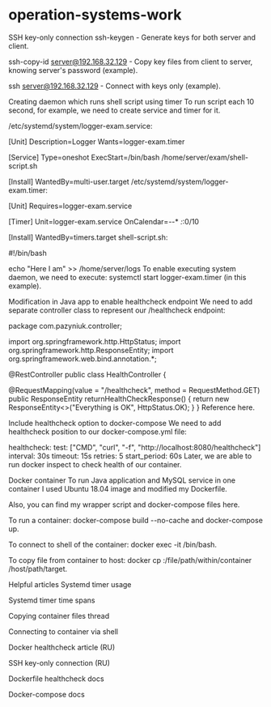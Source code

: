 # operation-systems-work
SSH key-only connection
ssh-keygen - Generate keys for both server and client.

ssh-copy-id server@192.168.32.129 - Copy key files from client to server, knowing server's password (example).

ssh server@192.168.32.129 - Connect with keys only (example).

Creating daemon which runs shell script using timer
To run script each 10 second, for example, we need to create service and timer for it.

/etc/systemd/system/logger-exam.service:

[Unit]
Description=Logger
Wants=logger-exam.timer

[Service]
Type=oneshot
ExecStart=/bin/bash /home/server/exam/shell-script.sh

[Install]
WantedBy=multi-user.target
/etc/systemd/system/logger-exam.timer:

[Unit]
Requires=logger-exam.service

[Timer]
Unit=logger-exam.service
OnCalendar=*-*-* *:*:0/10

[Install]
WantedBy=timers.target
shell-script.sh:

#!/bin/bash

echo "Here I am" >> /home/server/logs
To enable executing system daemon, we need to execute: systemctl start logger-exam.timer (in this example).

Modification in Java app to enable healthcheck endpoint
We need to add separate controller class to represent our /healthcheck endpoint:

package com.pazyniuk.controller;

import org.springframework.http.HttpStatus;
import org.springframework.http.ResponseEntity;
import org.springframework.web.bind.annotation.*;

@RestController
public class HealthController {
  
  @RequestMapping(value = "/healthcheck", method = RequestMethod.GET)
  public ResponseEntity returnHealthCheckResponse() {
      return new ResponseEntity<>("Everything is OK", HttpStatus.OK);
  }
}
Reference here.

Include healthcheck option to docker-compose
We need to add healthcheck position to our docker-compose.yml file:

healthcheck:
      test: ["CMD", "curl", "-f", "http://localhost:8080/healthcheck"]
      interval: 30s
      timeout: 15s
      retries: 5
      start_period: 60s
Later, we are able to run docker inspect <container-id> to check health of our container.

Docker container
To run Java application and MySQL service in one container I used Ubuntu 18.04 image and modified my Dockerfile.

Also, you can find my wrapper script and docker-compose files here.

To run a container: docker-compose build --no-cache and docker-compose up.

To connect to shell of the container: docker exec -it <container-id> /bin/bash.

To copy file from container to host: docker cp <containerId>:/file/path/within/container /host/path/target.

Helpful articles
Systemd timer usage

Systemd timer time spans

Copying container files thread

Connecting to container via shell

Docker healthcheck article (RU)

SSH key-only connection (RU)

Dockerfile healthcheck docs

Docker-compose docs
